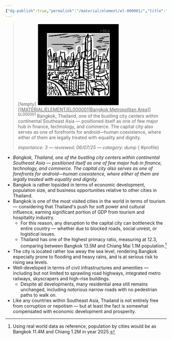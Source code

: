 ```yaml
---
{"dg-publish":true,"permalink":"/material/element/el-000001/","title":"Bangkok Metropolitan Area","tags":["-element"]}
---
```


>[!empty]
> ![RESOURCE/ASSET/ICON/EL000001.png|icon](/img/user/RESOURCE/ASSET/ICON/EL000001.png) <u class="title">[[MATERIAL/ELEMENT/EL000001\|Bangkok Metropolitan Area]]</u> <sup class="title">EL000001</sup> <b class="title"> </b>
> Bangkok, Thailand, one of the bustling city centers within continental Southeast Asia — positioned itself as one of few major hub in finance, technology, and commerce. The capital city also serves as one of forefronts for android—human coexistence, where either of them are legally treated with equality and dignity.
> 
> <i class="small">importance: 3 — reviewed: 06/07/25 — category: dump</i>
{ #profile}


- *Bangkok, Thailand, one of the bustling city centers within continental Southeast Asia — positioned itself as one of few major hub in finance, technology, and commerce. The capital city also serves as one of forefronts for android—human coexistence, where either of them are legally treated with equality and dignity.*
- Bangkok is rather lopsided in terms of economic development, population size, and business opportunities relative to other cities in Thailand.
- Bangkok is one of the most visited cities in the world in terms of tourism — considering that Thailand's push for soft power and cultural influence, earning significant portion of GDP from tourism and hospitality industry.
	- For this reason, any disruption to the capital city can bottleneck the entire country — whether due to blocked roads, social unrest, or logistical issues.
	- Thailand has one of the highest primacy ratio, measuring at 12.3, comparing between Bangkok 13.5M and Chiang Mai 1.1M population.[^1]
- The city is located rather low away the sea level, rendering Bangkok especially prone to flooding and heavy rains, and is at serious risk to rising sea levels.
- Well-developed in terms of civil infrastructures and amenities — including but not limited to sprawling road highways, integrated metro railways, skyscrapers and high-rise buildings.
	- Despite all developments, many residential area still remains unchanged, including notorious narrow roads with no pedestrian paths to walk on.
- Like any countries within Southeast Asia, Thailand is not entirely free from corruption or nepotism — but at least the fact is somewhat compensated with economic development and prosperity.

[^1]: Using real world data as reference, population by cities would be as Bangkok 11.4M and Chiang 1.2M in year 2025.
